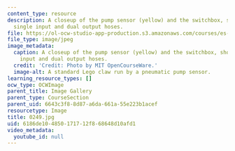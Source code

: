 ```yaml
---
content_type: resource
description: A closeup of the pump sensor (yellow) and the switchbox, showing the
  single input and dual output hoses.
file: https://ol-ocw-studio-app-production.s3.amazonaws.com/courses/es-293-lego-robotics-spring-2007/6186de104850171712f868648d10afd1_0250.jpg
file_type: image/jpeg
image_metadata:
  caption: A closeup of the pump sensor (yellow) and the switchbox, showing the single
    input and dual output hoses.
  credit: 'Credit: Photo by MIT OpenCourseWare.'
  image-alt: A standard Lego claw run by a pneumatic pump sensor.
learning_resource_types: []
ocw_type: OCWImage
parent_title: Image Gallery
parent_type: CourseSection
parent_uid: 6643c3f8-8d87-a6da-661a-55e223b1acef
resourcetype: Image
title: 0249.jpg
uid: 6186de10-4850-1717-12f8-68648d10afd1
video_metadata:
  youtube_id: null
---
```


